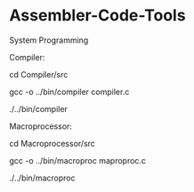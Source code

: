 # Assembler-Code-Tools
System Programming

Compiler:

cd Compiler/src

gcc -o ../bin/compiler compiler.c

./../bin/compiler

Macroprocessor:

cd Macroprocessor/src

gcc -o ../bin/macroproc maproproc.c

./../bin/macroproc
